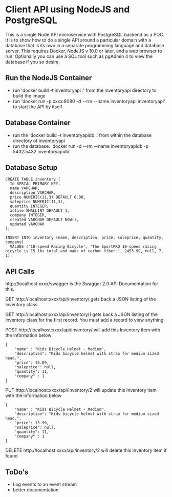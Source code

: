 # Client API using NodeJS and PostgreSQL
This is a single Node API microservice with PostgreSQL backend as a POC. It is to show how to do a single API around a particular domain with a database that is its own in a separate programming language and database server. This requires Docker, NodeJS v 10.0 or later, and a web browser to run. Optionally you can use a SQL tool such as pgAdmin 4 to view the database if you so desire.

## Run the NodeJS Container
* run 'docker build -t inventoryapi .' from the inventoryapi directory to build the image
* run 'docker run -p xxxx:8080 -d --rm --name inventoryapi inventoryapi' to start the API by itself

## Database Container
* run the 'docker build -t inventoryapidb .' from within the database directory of inventoryapi
* run the database: 'docker run -d --rm --name inventoryapidb -p 5432:5432 inventoryapidb'

## Database Setup
```
CREATE TABLE inventory (
  Id SERIAL PRIMARY KEY,
  name VARCHAR,
  description VARCHAR,
  price NUMERIC(11,3) DEFAULT 0.00,
  saleprice NUMERIC(11,3),
  quantity INTEGER,
  active SMALLINT DEFAULT 1,
  company INTEGER,
  created VARCHAR DEFAULT NOW(),
  updated VARCHAR
);

INSERT INTO inventory (name, description, price, saleprice, quantity, company)
  VALUES ('10-speed Racing Bicycle', 'The SportPRO 10-speed racing bicycle is 15 lbs total and made of carbon fiber.', 2453.99, null, 7, 1);
```

## API Calls

http://localhost:xxxx/swagger is the Swagger 2.0 API Documentation for this.

GET http://localhost:xxxx/api/inventory/ gets back a JSON listing of the Inventory class.

GET http://localhost:xxxx/api/inventory/1 gets back a JSON listing of the Inventory class for the first record. You must add a record to view anything.

POST http://localhost:xxxx/api/inventory/ will add this Inventory item with the information below
```
{
	"name" : "Kids Bicycle Helmet - Medium", 
	"description": "Kids bicycle helmet with strap for medium sized head.", 
	"price": 15.09, 
	"saleprice": null,
	"quantity": 11, 
	"company" : 1
}
```
PUT http://localhost:xxxx/api/inventory/2 will update this Inventory item with the information below
```
{
	"name" : "Kids Bicycle Helmet - Medium", 
	"description": "Kids bicycle helmet with strap for medium sized head.", 
	"price": 15.99, 
	"saleprice": null,
	"quantity": 11, 
	"company" : 1
}
```
DELETE http://localhost:xxxx/api/inventory/2 will delete this Inventory item if found

## ToDo's

* Log events to an event stream
* better documentation
